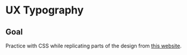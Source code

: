 # UX Typography

<!-- ## [Live Demo]() -->

## Goal

Practice with CSS while replicating parts of the design from [this website](https://thomasjockin.github.io/lexend/).
